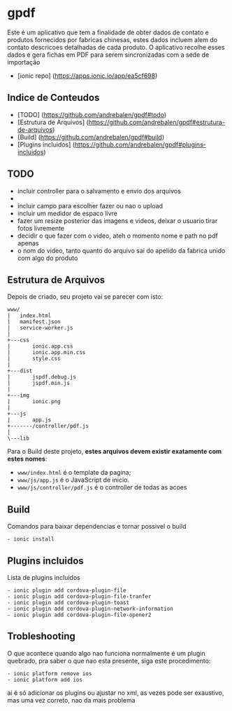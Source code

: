 # gpdf

Este é um aplicativo que tem a finalidade de obter dados de contato e produtos
fornecidos por fabricas chinesas, estes dados incluem alem do contato descricoes detalhadas de cada produto.
O aplicativo recolhe esses dados e gera fichas em PDF para serem sincronizadas
com a sede de importação
 - [ionic repo] (https://apps.ionic.io/app/ea5cf698)

## Indice de Conteudos

- [TODO] (https://github.com/andrebalen/gpdf#todo)
- [Estrutura de Arquivos] (https://github.com/andrebalen/gpdf#estrutura-de-arquivos)
- [Build] (https://github.com/andrebalen/gpdf#build)
- [Plugins incluidos] (https://github.com/andrebalen/gpdf#plugins-incluidos)

## TODO

- incluir controller para o salvamento e envio dos arquivos
- 
- incluir campo para escolher fazer ou nao o upload
- incluir um medidor de espaco livre
- fazer um resize posterior das imagens e videos, deixar o usuario tirar fotos livremente
- decidir o que fazer com o video, ateh o momento nome e path no pdf apenas
- o nom do video, tanto quanto do arquivo sai do apelido da fabrica unido com algo do produto


## Estrutura de Arquivos

Depois de criado, seu projeto vai se parecer com isto:

```
www/
|   index.html
|   manifest.json
|   service-worker.js
|
+---css
|       ionic.app.css
|       ionic.app.min.css
|       style.css
|
+---dist
|       jspdf.debug.js
|       jspdf.min.js
|
+---img
|       ionic.png
|
+---js
|       app.js
+-------/controller/pdf.js
|
\---lib
```

Para o Build deste projeto, **estes arquivos devem existir exatamente com estes nomes**:

* `www/index.html` é o template da pagina;
* `www/js/app.js` é o JavaScript de inicio.
* `www/js/controller/pdf.js` é o controller de todas as acoes

## Build

Comandos para baixar dependencias e tornar possivel o build

```
- ionic install

```

## Plugins incluidos

Lista de plugins incluidos
```
- ionic plugin add cordova-plugin-file
- ionic plugin add cordova-plugin-file-tranfer
- ionic plugin add cordova-plugin-toast
- ionic plugin add cordova-plugin-network-information
- ionic plugin add cordova-plugin-file-opener2
```

## Trobleshooting

O que acontece quando algo nao funciona normalmente é um plugin quebrado, pra saber o que nao esta presente, siga este procedimento:
```
- ionic platform remove ios
- ionic platform add ios
```
ai é só adicionar os plugins ou ajustar no xml, as vezes pode ser exaustivo, mas uma vez correto, nao da mais problema
